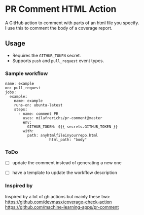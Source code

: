 # PR Comment HTML Action

A GitHub action to comment with parts of an html file you specify.  
I use this to comment the body of a coverage report.

## Usage

- Requires the `GITHUB_TOKEN` secret.
- Supports `push` and `pull_request` event types.

### Sample workflow

```
name: example
on: pull_request
jobs:
  example:
    name: example
    runs-on: ubuntu-latest
    steps:
      - name: comment PR
        uses: milafrerichs/pr-comment@master
        env:
          GITHUB_TOKEN: ${{ secrets.GITHUB_TOKEN }}
        with:
          path: anyhtmlfileinyourrepo.html
					html_path: "body"
```

### ToDo
- [ ] update the comment instead of generating a new one
- [ ] have a template to update the workflow description


### Inspired by
Inspired by a lot of gh actions but mainly these two:
https://github.com/devmasx/coverage-check-action
https://github.com/machine-learning-apps/pr-comment
